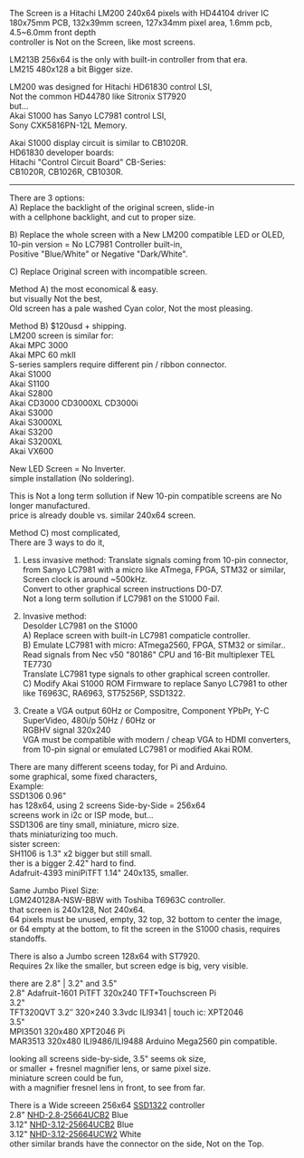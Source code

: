 The Screen is a Hitachi LM200 240x64 pixels with HD44104 driver IC</br>
180x75mm PCB, 132x39mm screen, 127x34mm pixel area, 1.6mm pcb, 4.5~6.0mm front depth </br>
controller is Not on the Screen, like most screens. </br>

LM213B 256x64 is the only with built-in controller from that era. </br>
LM215 480x128 a bit Bigger size. </br>

LM200 was designed for Hitachi HD61830 control LSI, </br>
Not the common HD44780 like Sitronix ST7920 </br>
but... </br>
Akai S1000 has Sanyo LC7981 control LSI, </br>
Sony CXK5816PN-12L Memory.</br>

Akai S1000 display circuit is similar to CB1020R. </br>
HD61830 developer boards: </br>
Hitachi "Control Circuit Board" CB-Series:  </br>
CB1020R, CB1026R, CB1030R. </br>

------

There are 3 options: </br>
A) Replace the backlight of the original screen, slide-in </br>
with a cellphone backlight, and cut to proper size. </br>

B) Replace the whole screen with a New LM200 compatible LED or OLED, </br>
10-pin version = No LC7981 Controller built-in,  </br>
Positive "Blue/White" or Negative "Dark/White". </br>

C) Replace Original screen with incompatible screen. </br>

Method A) the most economical & easy. </br>
but visually Not the best, </br>
Old screen has a pale washed Cyan color, Not the most pleasing. </br>

Method B) $120usd + shipping. </br>
LM200 screen is similar for: </br>
Akai MPC 3000 </br>
Akai MPC 60 mkII </br>
S-series samplers require different pin / ribbon connector.  </br>
Akai S1000 </br>
Akai S1100 </br>
Akai S2800 </br>
Akai CD3000 CD3000XL CD3000i </br>
Akai S3000 </br>
Akai S3000XL </br>
Akai S3200 </br>
Akai S3200XL </br>
Akai VX600 </br>

New LED Screen = No Inverter. </br>
simple installation (No soldering). </br>

This is Not a long term sollution if New 10-pin compatible screens are No longer manufactured. </br>
price is already double vs. similar 240x64 screen. </br>

Method C) most complicated, </br>
There are 3 ways to do it, </br>
1. Less invasive method:
Translate signals coming from 10-pin connector,</br>
from Sanyo LC7981 with a micro like ATmega, FPGA, STM32 or similar, </br>
Screen clock is around ~500kHz. </br>
Convert to other graphical screen instructions D0-D7. </br>
Not a long term sollution if LC7981 on the S1000 Fail. </br>

2. Invasive method: </br>
Desolder LC7981 on the S1000 </br>
A) Replace screen with built-in LC7981 compaticle controller. </br>
B) Emulate LC7981 with micro: ATmega2560, FPGA, STM32 or similar.. </br>
Read signals from Nec v50 "80186" CPU and 16-Bit multiplexer TEL TE7730 </br>
Translate LC7981 type signals to other graphical screen controller. </br>
C) Modify Akai S1000 ROM Firmware to replace Sanyo LC7981 to other like T6963C, RA6963, ST75256P, SSD1322. </br>

3. Create a VGA output 60Hz or Compositre, Component YPbPr, Y-C SuperVideo, </btr>
480i/p 50Hz / 60Hz or </br>
RGBHV signal 320x240 </br>
VGA must be compatible with modern / cheap VGA to HDMI converters, </br>
from 10-pin signal or emulated LC7981 or modified Akai ROM. </br>

There are many different sceens today, for Pi and Arduino. </br>
some graphical, some fixed characters, </br>
Example: </br>
SSD1306 0.96" </br>
has 128x64, using 2 screens Side-by-Side = 256x64 </br>
screens work in i2c or ISP mode, but... </br>
SSD1306 are tiny small, miniature, micro size. </br>
thats miniaturizing too much. </br>
sister screen: </br>
SH1106 is 1.3" x2 bigger but still small. </br>
ther is a bigger 2.42" hard to find. <br>
Adafruit-4393 miniPiTFT 1.14" 240x135, smaller.  </br>

Same Jumbo Pixel Size: </br>
LGM240128A-NSW-BBW with Toshiba T6963C controller. </br>
that screen is 240x128, Not 240x64. </br>
64 pixels must be unused, empty, 32 top, 32 bottom to center the image, </br>
or 64 empty at the bottom, to fit the screen in the S1000 chasis, requires standoffs. </br>

There is also a Jumbo screen 128x64 with ST7920. </br>
Requires 2x like the smaller, but screen edge is big, very visible. </br>

there are 2.8" | 3.2" and 3.5" </br>
2.8" Adafruit-1601 PiTFT 320x240 TFT+Touchscreen Pi </br>
3.2" </br>
TFT320QVT 3.2″ 320×240 3.3vdc ILI9341 | touch ic: XPT2046 </br>
3.5" </br>
MPI3501 320x480 XPT2046 Pi </br>
MAR3513 320x480 ILI9486/ILI9488 Arduino Mega2560 pin compatible. </br>

looking all screens side-by-side, 3.5" seems ok size, </br>
or smaller + fresnel magnifier lens, or same pixel size. </br>
miniature screen could be fun, </br>
with a magnifier fresnel lens in front, to see from far. </br>

There is a Wide screeen 256x64 [SSD1322](https://support.newhavendisplay.com/hc/en-us/articles/4414477846679-SSD1322) controller </br>
2.8" [NHD-2.8-25664UCB2](https://newhavendisplay.com/2-8-inch-blue-graphic-oled-module/) Blue </br>
3.12" [NHD-3.12-25664UCB2](https://newhavendisplay.com/3-12-inch-blue-graphic-oled-module/) Blue </br>
3.12" [NHD-3.12-25664UCW2](https://newhavendisplay.com/3-12-inch-white-graphic-oled-module/) White </br>
other similar brands have the connector on the side, Not on the Top. </br>

